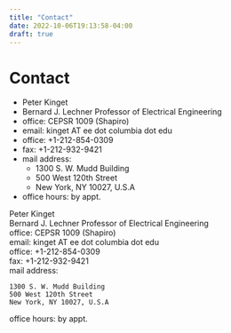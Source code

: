 ```yaml
---
title: "Contact"
date: 2022-10-06T19:13:58-04:00
draft: true
---
```

# Contact
* Peter Kinget
* Bernard J. Lechner Professor of Electrical Engineering
* office:	CEPSR 1009 (Shapiro)
* email:	kinget AT ee dot columbia dot edu
* office:	+1-212-854-0309
* fax:	+1-212-932-9421
* mail address:	
  - 1300 S. W. Mudd Building
  - 500 West 120th Street
  - New York, NY 10027, U.S.A
* office hours:	by appt.

Peter Kinget\
Bernard J. Lechner Professor of Electrical Engineering\
office:	CEPSR 1009 (Shapiro)\
email:	kinget AT ee dot columbia dot edu\
office:	+1-212-854-0309\
fax:	+1-212-932-9421\
mail address:	

    1300 S. W. Mudd Building
    500 West 120th Street
    New York, NY 10027, U.S.A
	
office hours:	by appt.

